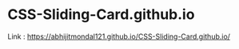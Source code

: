 # CSS-Sliding-Card.github.io

Link : https://abhijitmondal121.github.io/CSS-Sliding-Card.github.io/

